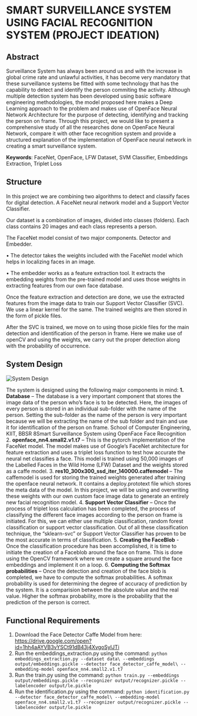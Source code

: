 # SMART SURVEILLANCE SYSTEM USING FACIAL RECOGNITION SYSTEM (PROJECT IDEATION)

## Abstract

Surveillance System has always been around us and with the increase in global crime
rate and unlawful activities, it has become very mandatory that these surveillance
systems be fitted with some technology that has the capability to detect and identify
the person commiting the activity. Although multiple detection system has been
developed using basic software engineering methodologies, the model proposed here
makes a Deep Learning approach to the problem and makes use of OpenFace Neural
Network Architecture for the purpose of detecting, identifying and tracking the
person on frame.
Through this project, we would like to present a comprehensive study of all the
researches done on OpenFace Neural Network, compare it with other face
recognition system and provide a structured explanation of the implementation of
OpenFace neural network in creating a smart surveillance system.

**Keywords**: FaceNet, OpenFace, LFW Dataset, SVM Classifier, Embeddings
Extraction, Triplet Loss

## Structure

In this project we are combining two algorithms to detect and classify faces for digital detection. A FaceNet neural network model and a Support Vector Classifier.

Our dataset is a combination of images, divided into classes (folders). Each class contains 20 images and each class represents a person.

The FaceNet model consist of two major components. Detector and Embedder.

   • The detector takes the weights included with the FaceNet model which helps in localizing faces in an image.
    
   • The embedder works as a feature extraction tool. It extracts the embedding weights from the pre-trained model and uses those weights in extracting features from our own face database.

Once the feature extraction and detection are done, we use the extracted features from the image data to train our Support Vector Classifier (SVC). We use a linear kernel for the same. The trained weights are then stored in the form of pickle files.

After the SVC is trained, we move on to using those pickle files for the main detection and identification of the person in frame. Here we make use of openCV and using the weights, we carry out the proper detection along with the probability of occurrence.

## System Design

![System Design](https://github.com/borneelphukan/Smart-Surveillance-using-OpenFace-Face-Recognition/blob/master/implementation.png)

The system is designed using the following major components in mind:
**1. Database** – The database is a very important component that stores the image data
of the person who’s face is to be detected. Here, the images of every person is stored in
an individual sub-folder with the name of the person. Setting the sub-folder as the
name of the person is very important because we will be extracting the name of the sub
folder and train and use it for identification of the person on frame.
School of Computer Engineering, KIIT, BBSR
8Smart Surveillance System using OpenFace Face Recognition
2. **openface_nn4.small2.v1.t7** – This is the pytorch implementation of the FaceNet model. The
model makes use of Google’s FaceNet architecture for feature extraction and uses a triplet
loss function to test how accurate the neural net classifies a face. This model is trained using
50,000 images of the Labelled Faces in the Wild Home (LFW) Dataset and the weights stored as
a caffe model.
3. **res10_300x300_ssd_iter_140000.caffemodel** – The caffemodel is used for storing the
trained weights generated after training the openface neural network. It contains a
deploy.prototext file which stores the meta data of the model. In this project, we will be using
and overwriting these weights with our own custom face image data to generate an entirely new
facial recognition model.
4. **Support Vector Classifier** – Once the process of triplet loss calculation has been completed,
the process of classifying the different face images according to the person on frame is initiated.
For this, we can either use multiple classification, random forest classification or support vector
classification. Out of all these classification technique, the “sklearn-svc” or Support Vector
Classifier has proven to be the most accurate in terms of classification.
5. **Creating the FaceBlob** - Once the classification procedure has been accomplished, it is time
to initiate the creation of a Faceblob around the face on frame. This is done using the OpenCV
framework where we create a square around the face embeddings and implement it on a loop.
6. **Computing the Softmax probabilities** – Once the detection and creation of the face blob is
completed, we have to compute the softmax probabilities. A softmax probability is used for
determining the degree of accuracy of prediction by the system. It is a comparision between the
absolute value and the real value. Higher the softmax probability, more is the probability that
the prediction of the person is correct.

## Functional Requirements

   1. Download the Face Detector Caffe Model from here: https://drive.google.com/open?id=1hh4aAYVB3vYSCt91dB43j4XvgoSylJTi
   2. Run the embeddings_extraction.py using the command:
   `python embeddings_extraction.py --dataset data\ --embeddings output/embeddings.pickle --detector face_detector_caffe_model\ --embedding-model openface_nn4.small2.v1.t7`
   3. Run the train.py using the command:
   `python train.py --embeddings output/embeddings.pickle --recognizer output/recognizer.pickle --labelencoder output/le.pickle`
   4. Run the identification.py using the command:
   `python identification.py --detector face_detector_caffe_model\ --embedding-model openface_nn4.small2.v1.t7 --recognizer output/recognizer.pickle --labelencoder output/le.pickle`

